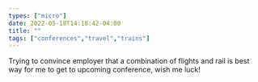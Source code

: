 ```yaml
---
types: ["micro"]
date: 2022-05-18T14:18:42-04:00
title: ""
tags: ["conferences","travel","trains"]
---
```

Trying to convince employer that a combination of flights and rail is best way for me to get to upcoming conference, wish me luck!
